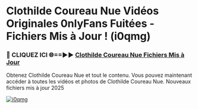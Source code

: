 # Clothilde Coureau Nue Vidéos Originales 0nlyFans Fuitées - Fichiers Mis à Jour ! (i0qmg)

<h3>🔴 CLIQUEZ ICI 🌐==►► <a href="https://tinyurl.com/2pmr4ezf" rel="nofollow">Clothilde Coureau Nue Fichiers Mis à Jour</a></h3>

Obtenez Clothilde Coureau Nue et tout le contenu. Vous pouvez maintenant accéder à toutes les vidéos et photos de Clothilde Coureau Nue. Nouveaux fichiers mis à jour 2025

[![i0qmg](https://i.imgur.com/6SNvagu.gif)](https://tinyurl.com/2pmr4ezf)
